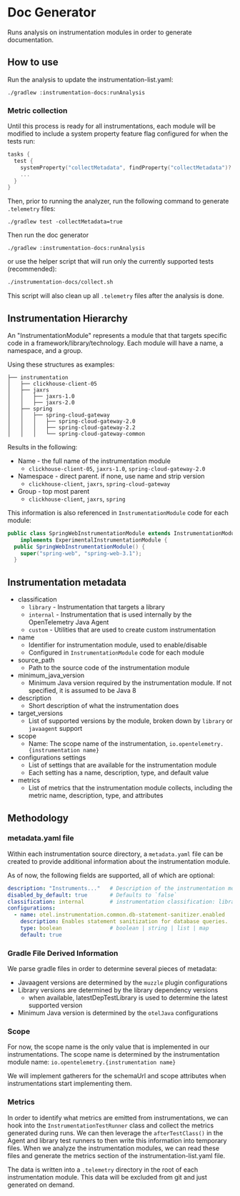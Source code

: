 # Doc Generator

Runs analysis on instrumentation modules in order to generate documentation.

## How to use

Run the analysis to update the instrumentation-list.yaml:

`./gradlew :instrumentation-docs:runAnalysis`

### Metric collection

Until this process is ready for all instrumentations, each module will be modified to include a
system property feature flag configured for when the tests run:

```kotlin
tasks {
  test {
    systemProperty("collectMetadata", findProperty("collectMetadata")?.toString() ?: "false")
    ...
  }
}
```

Then, prior to running the analyzer, run the following command to generate `.telemetry` files:

`./gradlew test -collectMetadata=true`

Then run the doc generator

`./gradlew :instrumentation-docs:runAnalysis`

or use the helper script that will run only the currently supported tests (recommended):

```bash
./instrumentation-docs/collect.sh
```

This script will also clean up all `.telemetry` files after the analysis is done.

## Instrumentation Hierarchy

An "InstrumentationModule" represents a module that that targets specific code in a
framework/library/technology. Each module will have a name, a namespace, and a group.

Using these structures as examples:

```
├── instrumentation
│   ├── clickhouse-client-05
│   ├── jaxrs
│   │   ├── jaxrs-1.0
│   │   ├── jaxrs-2.0
│   ├── spring
│   │   ├── spring-cloud-gateway
│   │   │   ├── spring-cloud-gateway-2.0
│   │   │   ├── spring-cloud-gateway-2.2
│   │   │   └── spring-cloud-gateway-common
```

Results in the following:

* Name - the full name of the instrumentation module
  * `clickhouse-client-05`, `jaxrs-1.0`, `spring-cloud-gateway-2.0`
* Namespace - direct parent. if none, use name and strip version
  * `clickhouse-client`, `jaxrs`, `spring-cloud-gateway`
* Group - top most parent
  * `clickhouse-client`, `jaxrs`, `spring`

This information is also referenced in `InstrumentationModule` code for each module:

```java
public class SpringWebInstrumentationModule extends InstrumentationModule
    implements ExperimentalInstrumentationModule {
  public SpringWebInstrumentationModule() {
    super("spring-web", "spring-web-3.1");
  }
```

## Instrumentation metadata

* classification
  * `library` - Instrumentation that targets a library
  * `internal` - Instrumentation that is used internally by the OpenTelemetry Java Agent
  * `custom` - Utilities that are used to create custom instrumentation
* name
  * Identifier for instrumentation module, used to enable/disable
  * Configured in `InstrumentationModule` code for each module
* source_path
  * Path to the source code of the instrumentation module
* minimum_java_version
  * Minimum Java version required by the instrumentation module. If not specified, it is assumed to
    be Java 8
* description
  * Short description of what the instrumentation does
* target_versions
  * List of supported versions by the module, broken down by `library` or `javaagent` support
* scope
  * Name: The scope name of the instrumentation, `io.opentelemetry.{instrumentation name}`
* configurations settings
  * List of settings that are available for the instrumentation module
  * Each setting has a name, description, type, and default value
* metrics
  * List of metrics that the instrumentation module collects, including the metric name, description, type, and attributes

## Methodology

### metadata.yaml file

Within each instrumentation source directory, a `metadata.yaml` file can be created to provide
additional information about the instrumentation module.

As of now, the following fields are supported, all of which are optional:

```yaml
description: "Instruments..."   # Description of the instrumentation module
disabled_by_default: true       # Defaults to `false`
classification: internal        # instrumentation classification: library | internal | custom
configurations:
  - name: otel.instrumentation.common.db-statement-sanitizer.enabled
    description: Enables statement sanitization for database queries.
    type: boolean               # boolean | string | list | map
    default: true
```

### Gradle File Derived Information

We parse gradle files in order to determine several pieces of metadata:

- Javaagent versions are determined by the `muzzle` plugin configurations
- Library versions are determined by the library dependency versions
  - when available, latestDepTestLibrary is used to determine the latest supported version
- Minimum Java version is determined by the `otelJava` configurations

### Scope

For now, the scope name is the only value that is implemented in our instrumentations. The scope
name is determined by the instrumentation module name:  `io.opentelemetry.{instrumentation name}`

We will implement gatherers for the schemaUrl and scope attributes when instrumentations start
implementing them.

### Metrics

In order to identify what metrics are emitted from instrumentations, we can hook into the
`InstrumentationTestRunner` class and collect the metrics generated during runs. We can then
leverage the `afterTestClass()` in the Agent and library test runners to then write this information
into temporary files. When we analyze the instrumentation modules, we can read these files and
generate the metrics section of the instrumentation-list.yaml file.

The data is written into a `.telemetry` directory in the root of each instrumentation module. This
data will be excluded from git and just generated on demand.
